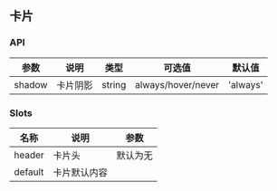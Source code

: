 ## 卡片
<script setup>
    import demo from './example.vue'
</script>
<demo/>

### API
参数     | 说明 | 类型 | 可选值 | 默认值
----------- | --------------|--------------|---------------|-----------------
shadow     | 卡片阴影 | string | always/hover/never|'always'

### Slots
名称     | 说明 | 参数
----------- | --------------|---------------
header     | 卡片头 | 默认为无
default     | 卡片默认内容 |
 